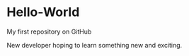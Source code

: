 # Hello-World
My first repository on GitHub

New developer hoping to learn something new and exciting.
